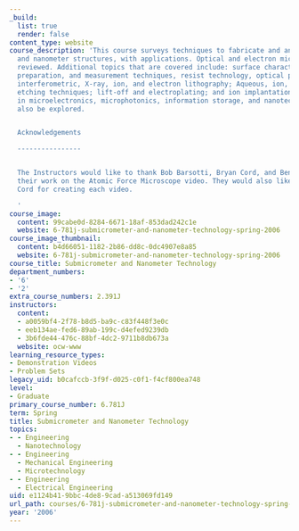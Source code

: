 ```yaml
---
_build:
  list: true
  render: false
content_type: website
course_description: 'This course surveys techniques to fabricate and analyze submicron
  and nanometer structures, with applications. Optical and electron microscopy is
  reviewed. Additional topics that are covered include: surface characterization,
  preparation, and measurement techniques, resist technology, optical projection,
  interferometric, X-ray, ion, and electron lithography; Aqueous, ion, and plasma
  etching techniques; lift-off and electroplating; and ion implantation. Applications
  in microelectronics, microphotonics, information storage, and nanotechnology will
  also be explored.


  Acknowledgements

  ----------------


  The Instructors would like to thank Bob Barsotti, Bryan Cord, and Ben Wunsch for
  their work on the Atomic Force Microscope video. They would also like to thank Bryan
  Cord for creating each video.

  '
course_image:
  content: 99cabe0d-8284-6671-18af-853dad242c1e
  website: 6-781j-submicrometer-and-nanometer-technology-spring-2006
course_image_thumbnail:
  content: b4d66051-1182-2b86-dd8c-0dc4907e8a85
  website: 6-781j-submicrometer-and-nanometer-technology-spring-2006
course_title: Submicrometer and Nanometer Technology
department_numbers:
- '6'
- '2'
extra_course_numbers: 2.391J
instructors:
  content:
  - a0059bf4-2f78-b8d5-ba9c-c83f448f3e0c
  - eeb134ae-fed6-89ab-199c-d4efed9239db
  - 3b6fde44-476c-88bf-4dc2-9711b8db673a
  website: ocw-www
learning_resource_types:
- Demonstration Videos
- Problem Sets
legacy_uid: b0cafccb-3f9f-d025-c0f1-f4cf800ea748
level:
- Graduate
primary_course_number: 6.781J
term: Spring
title: Submicrometer and Nanometer Technology
topics:
- - Engineering
  - Nanotechnology
- - Engineering
  - Mechanical Engineering
  - Microtechnology
- - Engineering
  - Electrical Engineering
uid: e1124b41-9bbc-4de8-9cad-a513069fd149
url_path: courses/6-781j-submicrometer-and-nanometer-technology-spring-2006
year: '2006'
---
```

